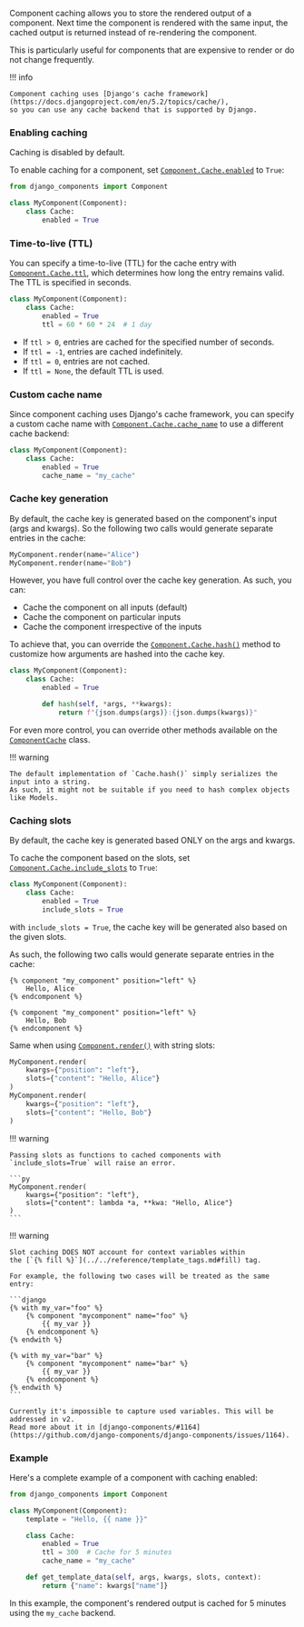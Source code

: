 Component caching allows you to store the rendered output of a component. Next time the component is rendered
with the same input, the cached output is returned instead of re-rendering the component.

This is particularly useful for components that are expensive to render or do not change frequently.

!!! info

    Component caching uses [Django's cache framework](https://docs.djangoproject.com/en/5.2/topics/cache/),
    so you can use any cache backend that is supported by Django.

### Enabling caching

Caching is disabled by default.

To enable caching for a component, set [`Component.Cache.enabled`](../../reference/api.md#django_components.ComponentCache.enabled) to `True`:

```python
from django_components import Component

class MyComponent(Component):
    class Cache:
        enabled = True
```

### Time-to-live (TTL)

You can specify a time-to-live (TTL) for the cache entry with [`Component.Cache.ttl`](../../reference/api.md#django_components.ComponentCache.ttl), which determines how long the entry remains valid. The TTL is specified in seconds.

```python
class MyComponent(Component):
    class Cache:
        enabled = True
        ttl = 60 * 60 * 24  # 1 day
```

- If `ttl > 0`, entries are cached for the specified number of seconds.
- If `ttl = -1`, entries are cached indefinitely.
- If `ttl = 0`, entries are not cached.
- If `ttl = None`, the default TTL is used.

### Custom cache name

Since component caching uses Django's cache framework, you can specify a custom cache name with [`Component.Cache.cache_name`](../../reference/api.md#django_components.ComponentCache.cache_name) to use a different cache backend:

```python
class MyComponent(Component):
    class Cache:
        enabled = True
        cache_name = "my_cache"
```

### Cache key generation

By default, the cache key is generated based on the component's input (args and kwargs). So the following two calls would generate separate entries in the cache:

```py
MyComponent.render(name="Alice")
MyComponent.render(name="Bob")
```

However, you have full control over the cache key generation. As such, you can:

- Cache the component on all inputs (default)
- Cache the component on particular inputs
- Cache the component irrespective of the inputs

To achieve that, you can override
the [`Component.Cache.hash()`](../../reference/api.md#django_components.ComponentCache.hash)
method to customize how arguments are hashed into the cache key.

```python
class MyComponent(Component):
    class Cache:
        enabled = True

        def hash(self, *args, **kwargs):
            return f"{json.dumps(args)}:{json.dumps(kwargs)}"
```

For even more control, you can override other methods available on the [`ComponentCache`](../../reference/api.md#django_components.ComponentCache) class.

!!! warning

    The default implementation of `Cache.hash()` simply serializes the input into a string.
    As such, it might not be suitable if you need to hash complex objects like Models.

### Caching slots

By default, the cache key is generated based ONLY on the args and kwargs.

To cache the component based on the slots, set [`Component.Cache.include_slots`](../../reference/api.md#django_components.ComponentCache.include_slots) to `True`:

```python
class MyComponent(Component):
    class Cache:
        enabled = True
        include_slots = True
```

with `include_slots = True`, the cache key will be generated also based on the given slots.

As such, the following two calls would generate separate entries in the cache:

```django
{% component "my_component" position="left" %}
    Hello, Alice
{% endcomponent %}

{% component "my_component" position="left" %}
    Hello, Bob
{% endcomponent %}
```

Same when using [`Component.render()`](../../reference/api.md#django_components.Component.render) with string slots:

```py
MyComponent.render(
    kwargs={"position": "left"},
    slots={"content": "Hello, Alice"}
)
MyComponent.render(
    kwargs={"position": "left"},
    slots={"content": "Hello, Bob"}
)
```

!!! warning

    Passing slots as functions to cached components with `include_slots=True` will raise an error.

    ```py
    MyComponent.render(
        kwargs={"position": "left"},
        slots={"content": lambda *a, **kwa: "Hello, Alice"}
    )
    ```

!!! warning

    Slot caching DOES NOT account for context variables within
    the [`{% fill %}`](../../reference/template_tags.md#fill) tag.

    For example, the following two cases will be treated as the same entry:

    ```django
    {% with my_var="foo" %}
        {% component "mycomponent" name="foo" %}
            {{ my_var }}
        {% endcomponent %}
    {% endwith %}

    {% with my_var="bar" %}
        {% component "mycomponent" name="bar" %}
            {{ my_var }}
        {% endcomponent %}
    {% endwith %}
    ```

    Currently it's impossible to capture used variables. This will be addressed in v2.
    Read more about it in [django-components/#1164](https://github.com/django-components/django-components/issues/1164).

### Example

Here's a complete example of a component with caching enabled:

```python
from django_components import Component

class MyComponent(Component):
    template = "Hello, {{ name }}"

    class Cache:
        enabled = True
        ttl = 300  # Cache for 5 minutes
        cache_name = "my_cache"

    def get_template_data(self, args, kwargs, slots, context):
        return {"name": kwargs["name"]}
```

In this example, the component's rendered output is cached for 5 minutes using the `my_cache` backend.
